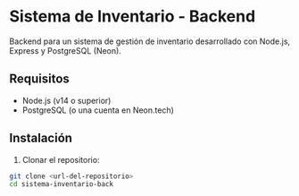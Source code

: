 # Sistema de Inventario - Backend

Backend para un sistema de gestión de inventario desarrollado con Node.js, Express y PostgreSQL (Neon).

## Requisitos

- Node.js (v14 o superior)
- PostgreSQL (o una cuenta en Neon.tech)

## Instalación

1. Clonar el repositorio:
```bash
git clone <url-del-repositorio>
cd sistema-inventario-back